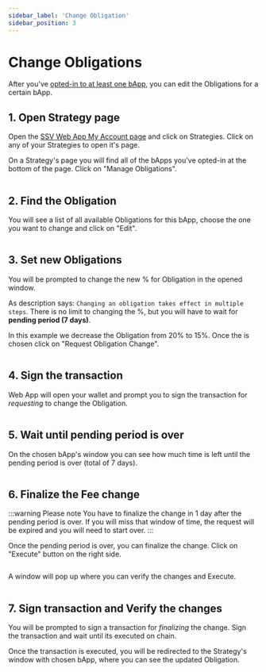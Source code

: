 ```yaml
---
sidebar_label: 'Change Obligation'
sidebar_position: 3
---
```


# Change Obligations

After you've [opted-in to at least one bApp](/based-applications/user-guides/strategy-features/opt-in-to-bapp.md), you can edit the Obligations for a certain bApp.

## 1. Open Strategy page

Open the [SSV Web App My Account page](https://app.ssv.network/account/my-strategies) and click on Strategies. Click on any of your Strategies to open it's page.

On a Strategy's page you will find all of the bApps you've opted-in at the bottom of the page. Click on "Manage Obligations".

<div style={{ textAlign: 'center', width: '100%', margin: '0 auto' }}>
  <img src="/img/change-obligation-1.png" alt="" />
</div>

## 2. Find the Obligation

You will see a list of all available Obligations for this bApp, choose the one you want to change and click on "Edit".

<div style={{ textAlign: 'center', width: '100%', margin: '0 auto' }}>
  <img src="/img/change-obligation-2.png" alt="" />
</div>

## 3. Set new Obligations

You will be prompted to change the new % for Obligation in the opened window.

As description says: `Changing an obligation takes effect in multiple steps`. There is no limit to changing the %, but you will have to wait for **pending period (7 days)**.

In this example we decrease the Obligation from 20% to 15%. Once the is chosen click on "Request Obligation Change".

<div style={{ textAlign: 'center', width: '60%', margin: '0 auto' }}>
  <img src="/img/change-obligation-3.png" alt="" />
</div>

## 4. Sign the transaction

Web App will open your wallet and prompt you to sign the transaction for *requesting* to change the Obligation.

<div style={{ textAlign: 'center', width: '50%', margin: '0 auto' }}>
  <img src="/img/change-obligation-4.png" alt="" />
</div>

## 5. Wait until pending period is over

On the chosen bApp's window you can see how much time is left until the pending period is over (total of 7 days).

<div style={{ textAlign: 'center', width: '100%', margin: '0 auto' }}>
  <img src="/img/change-obligation-5.png" alt="" />
</div>

## 6. Finalize the Fee change

:::warning Please note 
You have to finalize the change in 1 day after the pending period is over. If you will miss that window of time, the request will be expired and you will need to start over.
:::

Once the pending period is over, you can finalize the change. Click on "Execute" button on the right side.

<div style={{ textAlign: 'center', width: '100%', margin: '0 auto' }}>
  <img src="/img/change-obligation-6.png" alt="" />
</div>

A window will pop up where you can verify the changes and Execute.
<div style={{ textAlign: 'center', width: '50%', margin: '0 auto' }}>
  <img src="/img/change-obligation-7.png" alt="" />
</div>

## 7. Sign transaction and Verify the changes

You will be prompted to sign a transaction for *finalizing* the change. Sign the transaction and wait until its executed on chain.

Once the transaction is executed, you will be redirected to the Strategy's window with chosen bApp, where you can see the updated Obligation.

<div style={{ textAlign: 'center', width: '100%', margin: '0 auto' }}>
  <img src="/img/change-obligation-8.png" alt="" />
</div>